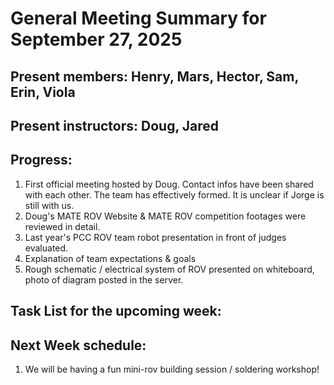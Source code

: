 # General Meeting Summary for September 27, 2025
## Present members: Henry, Mars, Hector, Sam, Erin, Viola 
## Present instructors: Doug, Jared 
## Progress:
1. First official meeting hosted by Doug. Contact infos have been shared with each other. The team has effectively formed. It is unclear if Jorge is still with us. 
2. Doug's MATE ROV Website & MATE ROV competition footages were reviewed in detail.
3. Last year's PCC ROV team robot presentation in front of judges evaluated.
4. Explanation of team expectations & goals
5. Rough schematic / electrical system of ROV presented on whiteboard, photo of diagram posted in the server.

## Task List for the upcoming week:

## Next Week schedule:
1. We will be having a fun mini-rov building session / soldering workshop!
